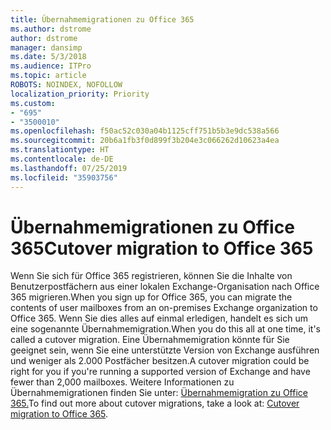 ```yaml
---
title: Übernahmemigrationen zu Office 365
ms.author: dstrome
author: dstrome
manager: dansimp
ms.date: 5/3/2018
ms.audience: ITPro
ms.topic: article
ROBOTS: NOINDEX, NOFOLLOW
localization_priority: Priority
ms.custom:
- "695"
- "3500010"
ms.openlocfilehash: f50ac52c030a04b1125cff751b5b3e9dc538a566
ms.sourcegitcommit: 20b6a1fb3f0d899f3b204e3c066262d10623a4ea
ms.translationtype: HT
ms.contentlocale: de-DE
ms.lasthandoff: 07/25/2019
ms.locfileid: "35903756"
---
```

# <a name="cutover-migrations-to-office-365"></a><span data-ttu-id="6009a-102">Übernahmemigrationen zu Office 365</span><span class="sxs-lookup"><span data-stu-id="6009a-102">Cutover migration to Office 365</span></span>

<span data-ttu-id="6009a-103">Wenn Sie sich für Office 365 registrieren, können Sie die Inhalte von Benutzerpostfächern aus einer lokalen Exchange-Organisation nach Office 365 migrieren.</span><span class="sxs-lookup"><span data-stu-id="6009a-103">When you sign up for Office 365, you can migrate the contents of user mailboxes from an on-premises Exchange organization to Office 365.</span></span> <span data-ttu-id="6009a-104">Wenn Sie dies alles auf einmal erledigen, handelt es sich um eine sogenannte Übernahmemigration.</span><span class="sxs-lookup"><span data-stu-id="6009a-104">When you do this all at one time, it's called a cutover migration.</span></span> <span data-ttu-id="6009a-105">Eine Übernahmemigration könnte für Sie geeignet sein, wenn Sie eine unterstützte Version von Exchange ausführen und weniger als 2.000 Postfächer besitzen.</span><span class="sxs-lookup"><span data-stu-id="6009a-105">A cutover migration could be right for you if you're running a supported version of Exchange and have fewer than 2,000 mailboxes.</span></span> <span data-ttu-id="6009a-106">Weitere Informationen zu Übernahmemigrationen finden Sie unter: [Übernahmemigration zu Office 365.](https://support.office.com/article/9496e93c-1e59-41a8-9bb3-6e8df0cd81b4.aspx)</span><span class="sxs-lookup"><span data-stu-id="6009a-106">To find out more about cutover migrations, take a look at: [Cutover migration to Office 365](https://support.office.com/article/9496e93c-1e59-41a8-9bb3-6e8df0cd81b4.aspx).</span></span>
  
